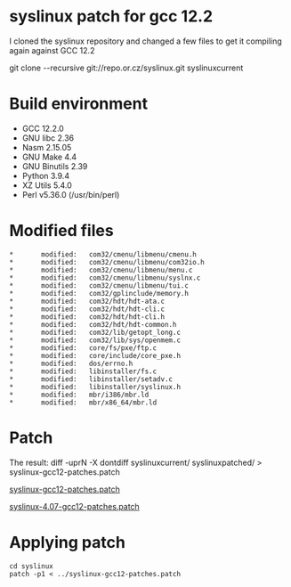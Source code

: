 # syslinux patch for gcc 12.2

I cloned the syslinux repository and changed a few files to get it compiling again against GCC 12.2

git clone --recursive git://repo.or.cz/syslinux.git syslinuxcurrent

# Build environment

- GCC 12.2.0
- GNU libc 2.36
- Nasm 2.15.05
- GNU Make 4.4
- GNU Binutils 2.39
- Python 3.9.4
- XZ Utils 5.4.0
- Perl v5.36.0 (/usr/bin/perl)

# Modified files

```
*       modified:   com32/cmenu/libmenu/cmenu.h
*       modified:   com32/cmenu/libmenu/com32io.h
*       modified:   com32/cmenu/libmenu/menu.c
*       modified:   com32/cmenu/libmenu/syslnx.c
*       modified:   com32/cmenu/libmenu/tui.c
*       modified:   com32/gplinclude/memory.h
*       modified:   com32/hdt/hdt-ata.c
*       modified:   com32/hdt/hdt-cli.c
*       modified:   com32/hdt/hdt-cli.h
*       modified:   com32/hdt/hdt-common.h
*       modified:   com32/lib/getopt_long.c
*       modified:   com32/lib/sys/openmem.c
*       modified:   core/fs/pxe/ftp.c
*       modified:   core/include/core_pxe.h
*       modified:   dos/errno.h
*       modified:   libinstaller/fs.c
*       modified:   libinstaller/setadv.c
*       modified:   libinstaller/syslinux.h
*       modified:   mbr/i386/mbr.ld
*       modified:   mbr/x86_64/mbr.ld
```

# Patch

The result: diff -uprN -X dontdiff syslinuxcurrent/ syslinuxpatched/ > syslinux-gcc12-patches.patch

[syslinux-gcc12-patches.patch](6.04/syslinux-gcc12-patches.patch)

[syslinux-4.07-gcc12-patches.patch](4.07/syslinux-4.07-gcc12-patches.patch)

# Applying patch

```
cd syslinux
patch -p1 < ../syslinux-gcc12-patches.patch
```
